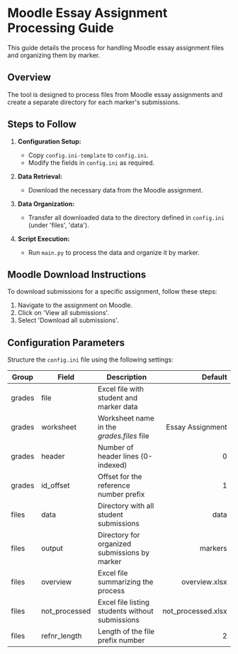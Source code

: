 
# Moodle Essay Assignment Processing Guide

This guide details the process for handling Moodle essay assignment files and organizing them by marker.

## Overview
The tool is designed to process files from Moodle essay assignments and create a separate directory for each marker's submissions.

## Steps to Follow
1. **Configuration Setup:**
   - Copy `config.ini-template` to `config.ini`.
   - Modify the fields in `config.ini` as required.

2. **Data Retrieval:**
   - Download the necessary data from the Moodle assignment.

3. **Data Organization:**
   - Transfer all downloaded data to the directory defined in `config.ini` (under 'files', 'data').

4. **Script Execution:**
   - Run `main.py` to process the data and organize it by marker.

## Moodle Download Instructions
To download submissions for a specific assignment, follow these steps:

1. Navigate to the assignment on Moodle.
2. Click on 'View all submissions'.
3. Select 'Download all submissions'.

## Configuration Parameters

Structure the `config.ini` file using the following settings:

| Group  | Field         | Description                                     |            Default |
| ------ | ------------- | ----------------------------------------------- | -----------------: |
| grades | file          | Excel file with student and marker data         |                    |
| grades | worksheet     | Worksheet name in the *grades.files* file       |   Essay Assignment |
| grades | header        | Number of header lines (0-indexed)              |                  0 |
| grades | id_offset     | Offset for the reference number prefix          |                  1 |
| files  | data          | Directory with all student submissions          |               data |
| files  | output        | Directory for organized submissions by marker   |            markers |
| files  | overview      | Excel file summarizing the process              |      overview.xlsx |
| files  | not_processed | Excel file listing students without submissions | not_processed.xlsx |
| files  | refnr_length  | Length of the file prefix number                |                  2 |
